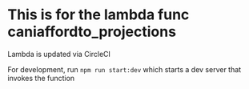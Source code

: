 # This is for the lambda func caniaffordto_projections

Lambda is updated via CircleCI

For development, run `npm run start:dev` which starts a dev server that invokes the function
